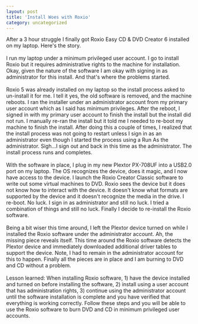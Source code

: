 ```yaml
---
layout: post
title: 'Install Woes with Roxio'
category: uncategorized
---
```


After a 3 hour struggle I finally got Roxio Easy CD &amp; DVD Creator 6 installed on my laptop.  Here's the story.
<br />
<br />I run my laptop under a minimum privileged user account.  I go to install Roxio but it requires administrative rights to the machine for installation.  Okay, given the nature of the software I am okay with signing in as administrator for this install.  And that's where the problems started.
<br />
<br />Roxio 5 was already installed on my laptop so the install process asked to un-install it for me.   I tell it yes, the old software is removed, and the machine reboots.  I ran the installer under an administrator account from my primary user account which as I said has minimum privileges.  After the reboot, I signed in with my primary user account to finish the install but the install did not run.  I manually re-ran the install but it told me I needed to re-boot my machine to finish the install.  After doing this a couple of times, I realized that the install process was not going to restart unless I sign in as an administrator even though I started the process using a Run As the administrator.  Sigh...I sign out and back in this time as the administrator.  The install process runs and completes.
<br />
<br />With the software in place, I plug in my new Plextor PX-708UF into a USB2.0 port on my laptop.  The OS recognizes the device, does it magic, and I now have access to the device.  I launch the Roxio Creator Classic software to write out some virtual machines to DVD.  Roxio sees the device but it does not know how to interact with the device.  It doesn't know what formats are supported by the device and it doesn't recognize the media in the drive.  I re-boot.  No luck.  I sign in as administrator and still no luck.  I tried a combination of things and still no luck.  Finally I decide to re-install the Roxio software.
<br />
<br />Being a bit wiser this time around, I left the Plextor device turned on while I installed the Roxio software under the administrator account.  Ah, the missing piece reveals itself.  This time around the Roxio software detects the Plextor device and immediately downloaded additional driver tables to support the device.  Note, I had to remain in the administrator account for this to happen.  Finally all the pieces are in place and I am burning to DVD and CD without a problem.
<br />
<br />Lesson learned: When installing Roxio software, 1) have the device installed and turned on before installing the software, 2) install using a user account that has administration rights, 3) continue using the administrator account until the software installation is complete and you have verified that everything is working correctly.  Follow these steps and you will be able to use the Roxio software to burn DVD and CD in minimum privileged user accounts.
